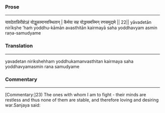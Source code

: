 ### Prose 
 --- 
यावदेतान्निरीक्षेऽहं योद्धुकामानवस्थितान् |
कैर्मया सह योद्धव्यमस्मिन् रणसमुद्यमे || 22||
yāvadetān nirīkṣhe ’haṁ yoddhu-kāmān avasthitān
kairmayā saha yoddhavyam asmin raṇa-samudyame

### Translation 
 --- 
yavadetan nirikshehham yoddhukamanvasthitan kairmaya saha yoddhavyamasmin rana samudyame

### Commentary 
 --- 
[Commentary:]23) The ones with whom I am to fight - their minds are restless and thus none of them are stable, and therefore loving and desiring war.Sanjaya said: